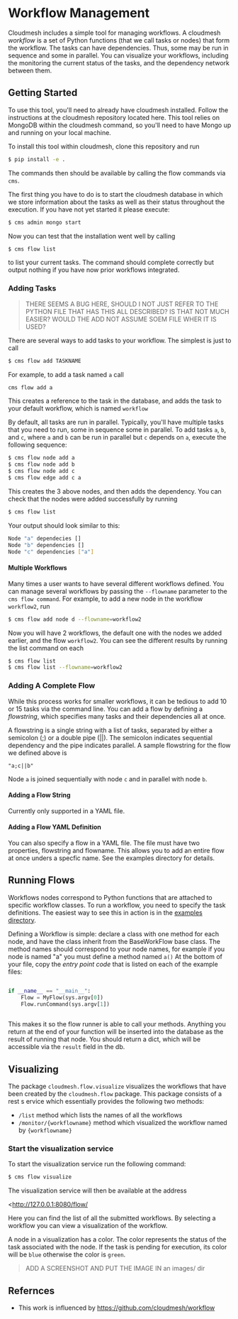 # Workflow Management

Cloudmesh includes a simple tool for managing workflows. A cloudmesh
*workflow* is a set of Python functions (that we call tasks or nodes)
that form the workflow. The tasks can have dependencies.  Thus, some
may be run in sequence and some in parallel. You can visualize your
workflows, including the monitoring the current status of the tasks,
and the dependency network between them.

## Getting Started

To use this tool, you'll need to already have cloudmesh
installed. Follow the instructions at the cloudmesh repository located
here. This tool relies on MongoDB within the cloudmesh command, so
you'll need to have Mongo up and running on your local machine.

To install this tool within cloudmesh, clone this repository and run 

```bash
$ pip install -e .
```


The commands then should be available by calling the flow commands via
`cms`. 

The first thing you have to do is to start the cloudmesh database in which we
store information about the tasks as well as their status throughout the
execution. If you have not yet started it please execute:

```bash
$ cms admin mongo start
```


Now you can test that the installation went well by calling

```bash
$ cms flow list
```

to list your current tasks. The command should complete correctly but
output nothing if you have now prior workflows integrated.



### Adding Tasks

> THERE SEEMS A BUG HERE, SHOULD I NOT JUST REFER TO THE PYTHON FILE THAT HAS
> THIS ALL DESCRIBED? IS THAT NOT MUCH EASIER?
> WOULD THE ADD NOT ASSUME SOEM FILE WHER IT IS USED?

There are several ways to add tasks to your workflow. The simplest is
just to call 

```bash
$ cms flow add TASKNAME
```

For example, to add a task named `a` call

```bash
cms flow add a
```

This creates a reference to the task
in the database, and adds the task to your default workflow, which is
named `workflow`

By default, all tasks are run in parallel. Typically, you'll have
multiple tasks that you need to run, some in sequence some in
parallel. To add tasks `a`, `b`, and `c`, where `a` and `b` can be run
in parallel but `c` depends on `a`, execute the following sequence:

```bash
$ cms flow node add a
$ cms flow node add b
$ cms flow node add c
$ cms flow edge add c a
```

This creates the 3 above nodes, and then adds the dependency. You can
check that the nodes were added successfully by running

```bash
$ cms flow list
```
Your output should look similar to this:

```bash
Node "a" dependecies []
Node "b" dependencies []
Node "c" dependencies ["a"]

```

#### Multiple Workflows

Many times a user wants to have several different workflows
defined. You can manage several workflows by passing the `--flowname`
parameter to the `cms flow command`. For example, to add a new node in
the workflow `workflow2`, run

```bash
$ cms flow add node d --flowname=workflow2
```


Now you will have 2 workflows, the default one with the nodes we added
earlier, and the flow `workflow2`. You can see the different results
by running the list command on each

```bash
$ cms flow list
$ cms flow list --flowname=workflow2
```

### Adding A Complete Flow

While this process works for smaller workflows, it can be tedious to
add 10 or 15 tasks via the command line. You can add a flow by
defining a *flowstring*, which specifies many tasks and their
dependencies all at once.

A flowstring is a single string with a list of tasks, separated by
either a semicolon (;) or a double pipe (||). The semicolon indicates
sequential dependency and the pipe indicates parallel. A sample
flowstring for the flow we defined above is

`"a;c||b"`

Node `a` is joined sequentially with node `c` and in parallel with
node `b`.

#### Adding a Flow String
Currently only supported in a YAML file.

#### Adding a Flow YAML Definition
You can also specify a flow in a YAML file. The file must have two properties, flowstring and flowname. This allows you to add an entire flow at once unders a specfic name. See the examples directory for details. 

## Running Flows
Workflows nodes correspond to Python functions that are attached to specific workflow classes. To run a workflow, you need to specify the task definitions. The easiest way to see this in action is in the [examples directory](https://github.com/cloudmesh/cloudmesh-flow/tree/master/cloudmesh/flow/example).

Defining a Workflow is simple: declare a class with one method for each node, and have the class inherit from the BaseWorkFlow base class. The method names should correspond to your node names, for example if you node is named "a" you must define a method named `a()` At the bottom of your file, copy the _entry point code_ that is listed on each of the example files:

```python

if __name__ == "__main__":
    Flow = MyFlow(sys.argv[0])
    Flow.runCommand(sys.argv[1])
    
```

This makes it so the flow runner is able to call your methods. Anything you return at the end of your function will be inserted into the database as the result of running that node. You should return a dict, which will be accessible via the `result` field in the db.

## Visualizing

The package `cloudmesh.flow.visualize` visualizes the workflows that
have been created by the `cloudmesh.flow` package.  This package
consists of a rest s ervice which essentially provides the following
two methods:

* `/list` method which lists the names of all the workflows
* `/monitor/{workflowname}` method which visualized the workflow named
  by `{workflowname}`

### Start the visualization service

To start the visualization service run the following command:

```bash
$ cms flow visualize
```
The visualization service will then be available at the address 

<http://127.0.0.1:8080/flow/

Here you can find the list of all the submitted workflows. By
selecting a workflow you can view a visualization of the workflow.

A node in a visualization has a color. The color represents the status
of the task associated with the node. If the task is pending for
execution, its color will be `blue` otherwise the color is `green`.

> ADD A SCREENSHOT AND PUT THE IMAGE IN an images/ dir


## Refernces

* This work is influenced by <https://github.com/cloudmesh/workflow>
